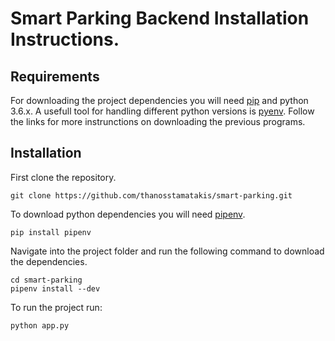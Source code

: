# Smart Parking Backend Installation Instructions.

## Requirements
For downloading the project dependencies you will need [pip](https://pypi.org/project/pip/) and python 3.6.x. A usefull tool for handling different python versions is [pyenv](https://github.com/pyenv/pyenv). Follow the links for more instrunctions on downloading the previous programs.

## Installation
First clone the repository.
```
git clone https://github.com/thanosstamatakis/smart-parking.git
```
To download python dependencies you will need [pipenv](https://pipenv.readthedocs.io/en/latest/).
```
pip install pipenv
```
Navigate into the project folder and run the following command to download the dependencies.
```
cd smart-parking
pipenv install --dev
```
To run the project run:
```
python app.py